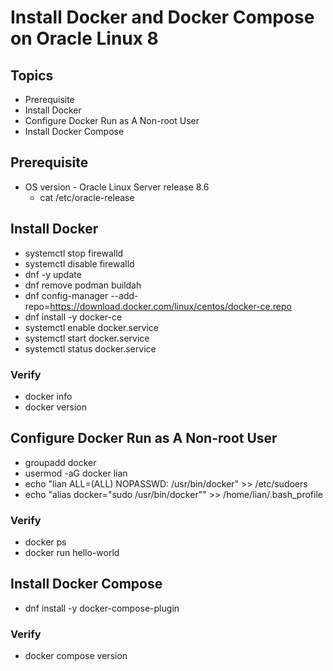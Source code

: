 # Install Docker and Docker Compose on Oracle Linux 8
## Topics  
- Prerequisite
- Install Docker
- Configure Docker Run as A Non-root User
- Install Docker Compose

## Prerequisite
- OS version - Oracle Linux Server release 8.6
    - cat /etc/oracle-release
## Install Docker
- systemctl stop firewalld
- systemctl disable firewalld
- dnf -y update
- dnf remove  podman buildah  
- dnf config-manager --add-repo=https://download.docker.com/linux/centos/docker-ce.repo
- dnf install -y docker-ce 
- systemctl enable docker.service
- systemctl start docker.service
- systemctl status docker.service
### Verify   
- docker info
- docker version
    
## Configure Docker Run as A Non-root User   
- groupadd docker
- usermod -aG docker lian
- echo "lian  ALL=(ALL)  NOPASSWD: /usr/bin/docker" >> /etc/sudoers
- echo "alias docker=\"sudo /usr/bin/docker\"" >> /home/lian/.bash_profile

### Verify       
- docker ps   
- docker run hello-world

## Install Docker Compose
- dnf install -y docker-compose-plugin

### Verify 
- docker compose version
